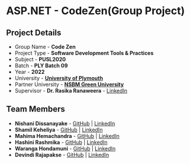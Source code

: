 # ASP.NET - CodeZen(Group Project)

## Project Details
- Group Name - **Code Zen**
- Project Type - **Software Development Tools & Practices**
- Subject - **PUSL2020**
- Batch - **PLY Batch 09**
- Year - **2022**
- University - [**University of Plymouth**](https://www.plymouth.ac.uk/)
- Partner University - [**NSBM Green University**](https://www.nsbm.ac.lk/)
- Supervisor - **Dr. Rasika Ranaweera** - [LinkedIn](https://www.linkedin.com/in/rasika-ranaweera/)

## Team Members
- **Nishani Dissanayake** - [GitHub](https://github.com/NishuDissanayake) | [LinkedIn](https://www.linkedin.com/in/nishani-dissanayake/)
- **Shamil Keheliya** - [GitHub](https://github.com/shamilkeheliya) | [LinkedIn](https://www.linkedin.com/in/shamilkeheliya/)
- **Mahima Hemachandra** - [GitHub](https://github.com/Mxhima) | [LinkedIn](https://www.linkedin.com/in/mahima-hemachandra-73ba5a1a5/)
- **Hashini Rashmika** - [GitHub](https://github.com/Hashini99) | [LinkedIn](https://www.linkedin.com/in/hashini-rashmika-8289a0217/)
- **Waranga Hondamuni** - [GitHub](https://github.com/mandakini76) | [LinkedIn](https://www.linkedin.com/in/waranga-hondamuni-a9b10a1b3/)
- **Devindi Rajapakse** - [GitHub](https://github.com/devindirajapakse) | [LinkedIn](https://www.linkedin.com/in/devindi-rajapakse-0600ba1b8/)
